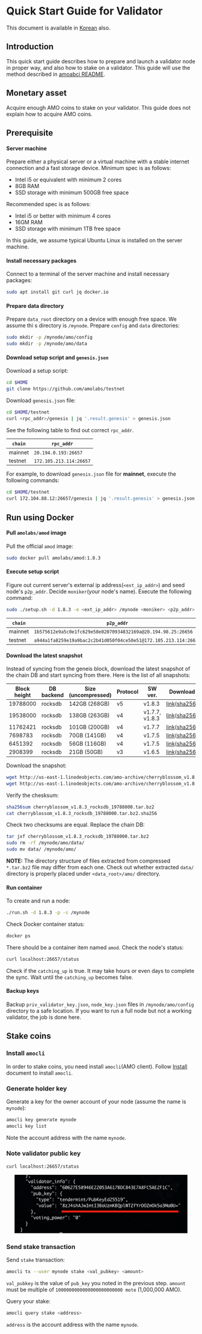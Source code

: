 # Quick Start Guide for Validator
This document is available in [Korean](qs_val.ko.md) also.

## Introduction
This quick start guide describes how to prepare and launch a validator node in
proper way, and also how to stake on a validator. This guide will use the
method described in [amoabci
README](https://github.com/amolabs/amoabci/README.md).

## Monetary asset
Acquire enough AMO coins to stake on your validator. This guide does not
explain how to acquire AMO coins.

## Prerequisite

#### Server machine
Prepare either a physical server or a virtual machine with a stable internet
connection and a fast storage device. Minimum spec is as follows:
* Intel i5 or equivalent with minimum 2 cores
* 8GB RAM
* SSD storage with minimum 500GB free space

Recommended spec is as follows:
* Intel i5 or better with minimum 4 cores
* 16GM RAM
* SSD storage with minimum 1TB free space

In this guide, we assume typical Ubuntu Linux is installed on the server
machine.

#### Install necessary packages
Connect to a terminal of the server machine and install necessary packages:
```bash
sudo apt install git curl jq docker.io
```

#### Prepare data directory
Prepare `data_root` directory on a device with enough free space. We assume thi
s directory is `/mynode`. Prepare `config` and `data` directories:
```bash
sudo mkdir -p /mynode/amo/config
sudo mkdir -p /mynode/amo/data
```

#### Download setup script and `genesis.json`
Download a setup script:
```bash
cd $HOME
git clone https://github.com/amolabs/testnet
```
Download `genesis.json` file:
```bash
cd $HOME/testnet
curl <rpc_addr>/genesis | jq '.result.genesis' > genesis.json
```

See the following table to find out correct `rpc_addr`.

| `chain` | `rpc_addr` |
|-|-|
| mainnet | `20.194.0.193:26657` |
| testnet | `172.105.213.114:26657` |

For example, to download `genesis.json` file for **mainnet**, execute the
following commands:
```bash
cd $HOME/testnet
curl 172.104.88.12:26657/genesis | jq '.result.genesis' > genesis.json
```

## Run using Docker

#### Pull `amolabs/amod` image
Pull the official `amod` image:
```bash
sudo docker pull amolabs/amod:1.8.3
```

#### Execute setup script
Figure out current server's external ip address(`<ext_ip_addr>`) and
seed node's `p2p_addr`. Decide `moniker`(your node's name). Execute the
following command:
```bash
sudo ./setup.sh -d 1.8.3 -e <ext_ip_addr> /mynode <moniker> <p2p_addr>
```

| `chain` | `p2p_addr` |
|-|-|
| mainnet | `1b575612e9a5c0e1fc629e58e02070934832169a@20.194.98.25:26656` |
| testnet | `a944a1fa8259e19a9bac2c2b41d050f04ce50e51@172.105.213.114:26656` |

#### Download the latest snapshot
Instead of syncing from the geneis block, download the latest snapshot of the
chain DB and start syncing from there. Here is the list of all snapshots:

| Block height | DB backend | Size (uncompressed) | Protocol | SW ver. | Download |
|-|-|-|-|-|-|
| 19788000 | rocksdb | 142GB (268GB) | v5 | v1.8.3 | [link](http://us-east-1.linodeobjects.com/amo-archive/cherryblossom_v1.8.3_rocksdb_19788000.tar.bz2)([sha256](http://us-east-1.linodeobjects.com/amo-archive/cherryblossom_v1.8.3_rocksdb_19788000.tar.bz2.sha256)) |
| 19538000 | rocksdb | 138GB (263GB) | v4 | v1.7.7, v1.8.3 | [link](http://us-east-1.linodeobjects.com/amo-archive/cherryblossom_v1.7.7_rocksdb_19538000.tar.bz2)([sha256](http://us-east-1.linodeobjects.com/amo-archive/cherryblossom_v1.7.7_rocksdb_19538000.tar.bz2.sha256)) |
| 11762421 | rocksdb | 101GB (200GB) | v4 | v1.7.7 | [link](http://us-east-1.linodeobjects.com/amo-archive/cherryblossom_v1.7.7_rocksdb_11762421.tar.bz2)([sha256](http://us-east-1.linodeobjects.com/amo-archive/cherryblossom_v1.7.7_rocksdb_11762421.tar.bz2.sha256)) |
| 7698783 | rocksdb | 70GB (141GB) | v4 | v1.7.5 | [link](http://us-east-1.linodeobjects.com/amo-archive/cherryblossom_v1.7.5_rocksdb_7698783.tar.bz2)([sha256](http://us-east-1.linodeobjects.com/amo-archive/cherryblossom_v1.7.5_rocksdb_7698783.tar.bz2.sha256)) |
| 6451392 | rocksdb | 56GB (116GB) | v4 | v1.7.5 | [link](http://us-east-1.linodeobjects.com/amo-archive/cherryblossom_v1.7.5_rocksdb_6451392.tar.bz2)([sha256](http://us-east-1.linodeobjects.com/amo-archive/cherryblossom_v1.7.5_rocksdb_6451392.tar.bz2.sha256)) |
| 2908399 | rocksdb | 21GB (50GB) | v3 | v1.6.5 | [link](http://us-east-1.linodeobjects.com/amo-archive/cherryblossom_v1.6.5_rocksdb_2908399.tar.bz2)([sha256](http://us-east-1.linodeobjects.com/amo-archive/cherryblossom_v1.6.5_rocksdb_2908399.tar.bz2.sha256)) |

Download the snapshot:
```bash
wget http://us-east-1.linodeobjects.com/amo-archive/cherryblossom_v1.8.3_rocksdb_19788000.tar.bz2
wget http://us-east-1.linodeobjects.com/amo-archive/cherryblossom_v1.8.3_rocksdb_19788000.tar.bz2.sha256
```
Verify the chesksum:
```bash
sha256sum cherryblossom_v1.8.3_rocksdb_19788000.tar.bz2
cat cherryblossom_v1.8.3_rocksdb_19788000.tar.bz2.sha256
```
Check two checksums are equal. Replace the chain DB:
```bash
tar jxf cherryblossom_v1.8.3_rocksdb_19788000.tar.bz2
sudo rm -rf /mynode/amo/data/
sudo mv data/ /mynode/amo/
```

**NOTE:** The directory structure of files extracted from compressed `*.tar.bz2`
file may differ from each one. Check out whether extracted `data/` directory is
properly placed under `<data_root>/amo/` directory.

#### Run container
To create and run a node:
```bash
./run.sh -d 1.8.3 -p -s /mynode
```

Check Docker container status:
```bash
docker ps
```
There should be a container item named `amod`. Check the node's status:
```bash
curl localhost:26657/status
```
Check if the `catching_up` is true. It may take hours or even days to complete
the sync. Wait until the `catching_up` becomes false.

#### Backup keys
Backup `priv_validator_key.json`, `node_key.json` files in `/mynode/amo/config`
directory to a safe location. If you want to run a full node but not a working
validator, the job is done here.

## Stake coins
### Install `amocli`
In order to stake coins, you need install `amocli`(AMO client). Follow
[Install](https://github.com/amolabs/amo-client-go#installation) document to
install `amocli`.

### Generate holder key
Generate a key for the owner account of your node (assume the name is `mynode`):
```bash
amocli key generate mynode
amocli key list
```
Note the account address with the name `mynode`.

### Note validator public key
```bash
curl localhost:26657/status
```
<p align="center"><img src="images/val_pubkey.png"/></p>

### Send stake transaction
Send `stake` transaction:
```bash
amocli tx --user mynode stake <val_pubkey> <amount>
```
`val_pubkey` is the value of `pub_key` you noted in the previous step. `amount`
must be multiple of `1000000000000000000000000 mote` (1,000,000 AMO).

Query your stake:
```bash
amocli query stake <address>
```
`address` is the account address with the name `mynode`.

